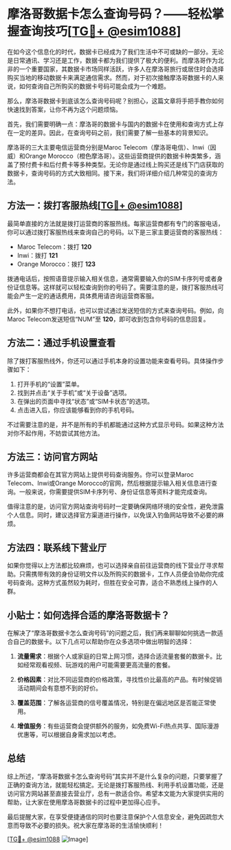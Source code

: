 # 摩洛哥数据卡怎么查询号码？——轻松掌握查询技巧[[TG💪+ @esim1088](https://t.me/s/esim1088)]

在如今这个信息化的时代，数据卡已经成为了我们生活中不可或缺的一部分。无论是日常通讯、学习还是工作，数据卡都为我们提供了极大的便利。而摩洛哥作为北非的一个重要国家，其数据卡市场同样活跃，许多人在摩洛哥旅行或居住时会选择购买当地的移动数据卡来满足通信需求。然而，对于初次接触摩洛哥数据卡的人来说，如何查询自己所购买的数据卡号码可能会成为一个难题。

那么，摩洛哥数据卡到底该怎么查询号码呢？别担心，这篇文章将手把手教你如何快速找到答案，让你不再为这个问题烦恼。

首先，我们需要明确一点：摩洛哥的数据卡与国内的数据卡在使用和查询方式上存在一定的差异。因此，在查询号码之前，我们需要了解一些基本的背景知识。

摩洛哥的三大主要电信运营商分别是Maroc Telecom（摩洛哥电信）、Inwi（因威）和Orange Morocco（橙色摩洛哥）。这些运营商提供的数据卡种类繁多，涵盖了预付费卡和后付费卡等多种类型。无论你是通过线上购买还是线下门店获取的数据卡，查询号码的方式大致相同。接下来，我们将详细介绍几种常见的查询方法。

## 方法一：拨打客服热线[[TG💪+ @esim1088](https://t.me/s/esim1088)]

最简单直接的方法就是拨打运营商的客服热线。每家运营商都有专门的客服电话，你可以通过拨打客服热线来查询自己的号码。以下是三家主要运营商的客服热线：

- Maroc Telecom：拨打 **120**
- Inwi：拨打 **121**
- Orange Morocco：拨打 **123**

拨通电话后，按照语音提示输入相关信息，通常需要输入你的SIM卡序列号或者身份证信息等。这样就可以轻松查询到你的号码了。需要注意的是，拨打客服热线可能会产生一定的通话费用，具体费用请咨询运营商客服。

此外，如果你不想打电话，也可以尝试通过发送短信的方式来查询号码。例如，向Maroc Telecom发送短信“NUM”至 **120**，即可收到包含你号码的信息回复。

## 方法二：通过手机设置查看

除了拨打客服热线外，你还可以通过手机本身的设置功能来查看号码。具体操作步骤如下：

1. 打开手机的“设置”菜单。
2. 找到并点击“关于手机”或“关于设备”选项。
3. 在弹出的页面中寻找“状态”或“SIM卡状态”的选项。
4. 点击进入后，你应该能够看到你的手机号码。

不过需要注意的是，并不是所有的手机都能通过这种方式显示号码。如果这种方法对你不起作用，不妨尝试其他方法。

## 方法三：访问官方网站

许多运营商都会在其官方网站上提供号码查询服务。你可以登录Maroc Telecom、Inwi或Orange Morocco的官网，然后根据提示输入相关信息进行查询。一般来说，你需要提供SIM卡序列号、身份证信息等资料才能完成查询。

值得注意的是，访问官方网站查询号码时一定要确保网络环境的安全性，避免泄露个人信息。同时，建议选择官方渠道进行操作，以免误入钓鱼网站导致不必要的麻烦。

## 方法四：联系线下营业厅

如果你觉得以上方法都比较麻烦，也可以选择亲自前往运营商的线下营业厅寻求帮助。只需携带有效的身份证明文件以及所购买的数据卡，工作人员便会协助你完成号码查询。这种方式虽然较为耗时，但胜在安全可靠，适合不熟悉线上操作的人群。

## 小贴士：如何选择合适的摩洛哥数据卡？

在解决了“摩洛哥数据卡怎么查询号码”的问题之后，我们再来聊聊如何挑选一款适合自己的数据卡。以下几点可以帮助你在众多选项中做出明智的选择：

1. **流量需求**：根据个人或家庭的日常上网习惯，选择合适流量套餐的数据卡。比如经常观看视频、玩游戏的用户可能需要更高流量的套餐。
   
2. **价格因素**：对比不同运营商的价格政策，寻找性价比最高的产品。有时候促销活动期间会有意想不到的好价。
   
3. **覆盖范围**：了解各运营商的信号覆盖情况，特别是在偏远地区是否能正常使用。
   
4. **增值服务**：有些运营商会提供额外的服务，如免费Wi-Fi热点共享、国际漫游优惠等，可以根据自身需求加以考虑。

## 总结

综上所述，“摩洛哥数据卡怎么查询号码”其实并不是什么复杂的问题，只要掌握了正确的查询方法，就能轻松搞定。无论是拨打客服热线、利用手机设置功能，还是访问官方网站甚至直接去营业厅，总有一款适合你。希望本文能为大家提供实用的帮助，让大家在使用摩洛哥数据卡的过程中更加得心应手。

最后提醒大家，在享受便捷通信的同时也要注意保护个人信息安全，避免因疏忽大意而导致不必要的损失。祝大家在摩洛哥的生活愉快顺利！

[[TG💪+ @esim1088](https://t.me/s/esim1088) ![Image](https://i.postimg.cc/4NQfJmqS/Snipaste-2025-05-13-00-14-12.png)]